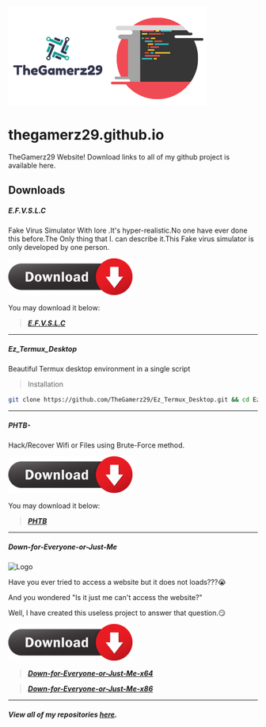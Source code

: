 ![logo](https://github.com/TheGamerz29/thegamerz29.github.io/raw/images/Logo.png)![code](https://github.com/TheGamerz29/thegamerz29.github.io/raw/images/CODE.png)
# thegamerz29.github.io
TheGamerz29 Website!
Download links to all of my github project is available here.

## Downloads
##### E.F.V.S.L.C
Fake Virus Simulator With lore .It's hyper-realistic.No one have ever done this before.The Only thing that I. can describe it.This Fake virus simulator is only developed by one person.

![download](https://github.com/TheGamerz29/thegamerz29.github.io/raw/images/downloadbutton_30.png)

You may download it below:

> ***[E.F.V.S.L.C](https://github.com/TheGamerz29/E.F.V.S.L.C-Fake-Virus-Simulator/releases/download/V1.0X/E.F.V.S.F.C.PROJECT.-.exe)***

----------------------------------------------------------------------------------------------------------------------------------------------------------------

##### Ez_Termux_Desktop
Beautiful Termux desktop environment in a single script
> Installation
```bash
git clone https://github.com/TheGamerz29/Ez_Termux_Desktop.git && cd Ez_Termux_Desktop && clear && bash install.sh
```
----------------------------------------------------------------------------------------------------------------------------------------------------------------

##### PHTB-
Hack/Recover Wifi or Files using Brute-Force method.

![downloadphtb](https://github.com/TheGamerz29/thegamerz29.github.io/raw/images/downloadbutton_30.png)

You may download it below:

> ***[PHTB](https://github.com/TheGamerz29/PHTB-/blob/master/PHTB%20V1.00BETA/PHTB%20V1.34%20Release%20Installer.exe)***

----------------------------------------------------------------------------------------------------------------------------------------------------------------

##### Down-for-Everyone-or-Just-Me
![Logo](https://github.com/TheGamerz29/Down-for-Everyone-or-Just-Me/raw/gh-pages/raw/DFJM.ico)

Have you ever tried to access a website but it does not loads???😭

And you wondered "Is it just me can't access the website?"

Well, I have created this useless project to answer that question.😏

![downloadDFJM](https://github.com/TheGamerz29/thegamerz29.github.io/raw/images/downloadbutton_30.png)

> ***[Down-for-Everyone-or-Just-Me-x64](https://github.com/TheGamerz29/Down-for-Everyone-or-Just-Me/releases/download/1.0.0.0/Down.for.Everyone.or.Just.Me.x64.exe)***

> ***[Down-for-Everyone-or-Just-Me-x86](https://github.com/TheGamerz29/Down-for-Everyone-or-Just-Me/releases/download/1.0.0.0/Down.for.Everyone.or.Just.Me.x86.exe)***

----------------------------------------------------------------------------------------------------------------------------------------------------------------

#### *View all of my repositories [here](https://github.com/TheGamerz29).*

